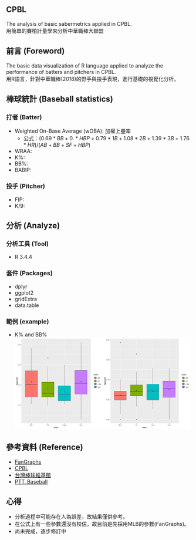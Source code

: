 ## CPBL
The analysis of basic sabermetrics applied in CPBL.     
用簡單的賽柏計量學來分析中華職棒大聯盟     

## 前言 (Foreword)
The basic data visualization of R language applied to analyze the performance of batters and pitchers in CPBL.         
用R語言，針對中華職棒(2018)的野手與投手表現，進行基礎的視覺化分析。     
 
## 棒球統計 (Baseball statistics) 
### 打者 (Batter)  
* Weighted On-Base Average (wOBA): 加權上壘率
  * 公式：$(0.69*BB + 0.*HBP + 0.79*1B + 1.08*2B + 1.39*3B + 1.76*HR) / (AB + BB + SF + HBP)$
* WRAA:  
* K%:     
* BB%:      
* BABIP:    
     
### 投手 (Pitcher)
* FIP:   
* K/9:        

## 分析 (Analyze)
### 分析工具 (Tool)
* R 3.4.4   
### 套件 (Packages)  
* dplyr  
* ggplot2    
* gridExtra  
* data.table     

### 範例 (example)  
* K% and BB%     
![image](https://github.com/Guan-Yi/CPBL/blob/master/KB.jpg)    
      
## 參考資料 (Reference)  
* [FanGraphs](https://www.fangraphs.com/library/)    
* [CPBL](http://www.cpbl.com.tw/stats/all.html)   
* [台灣棒球維基館](http://twbsball.dils.tku.edu.tw/wiki/index.php?title=%E9%A6%96%E9%A0%81)    
* [PTT_Baseball](https://www.ptt.cc/bbs/Baseball/M.1508090433.A.834.html)    

## 心得       
* 分析過程中可能存在人為誤差，故結果僅供參考。   
* 在公式上有一些參數還沒有校估，故目前是先採用MLB的參數(FanGraphs)。                           
* 尚未完成，逐步修訂中  
